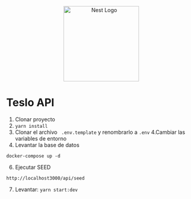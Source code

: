 <p align="center">
  <a href="http://nestjs.com/" target="blank"><img src="https://nestjs.com/img/logo-small.svg" width="200" alt="Nest Logo" /></a>
</p>

# Teslo API

1. Clonar proyecto
2. ```yarn install```
3. Clonar el archivo ``` .env.template``` y renombrarlo a ```.env```
4.Cambiar las variables de entorno 
5. Levantar la base de datos

```
docker-compose up -d
```

6. Ejecutar SEED
```
http://localhost3000/api/seed
```

7. Levantar: ```yarn start:dev```